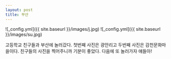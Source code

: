 ```yaml
---
layout: post
title: 부산
---
```


![_config.yml]({{ site.baseurl }}/images/j.jpg)
![_config.yml]({{ site.baseurl }}/images/su.jpg)


고등학교 친구들과 부산에 놀러갔다.
첫번째 사진은 광안리고 두번째 사진은 감천문화마을이다.
친구들의 사진을 찍어주니까 기분이 좋았다.
다음에 또 놀러가자 얘들아!


